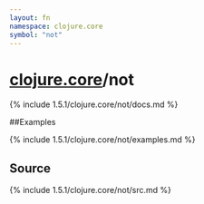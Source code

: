 ```yaml
---
layout: fn
namespace: clojure.core
symbol: "not"
---
```


# [clojure.core](../)/not

{% include 1.5.1/clojure.core/not/docs.md %}

##Examples

{% include 1.5.1/clojure.core/not/examples.md %}
## Source
{% include 1.5.1/clojure.core/not/src.md %}

